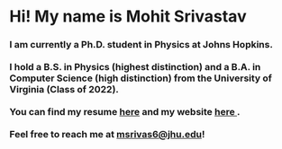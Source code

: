 <h1>
Hi! My name is Mohit Srivastav
</h1>
<h3>
  I am currently a Ph.D. student in Physics at Johns Hopkins. <br><br>
  I hold a B.S. in Physics (highest distinction) and a B.A. in Computer Science (high distinction) from the University of Virginia (Class of 2022). 
  <br><br>
  You can find my resume <a href= "https://raw.githubusercontent.com/Boxrof/Boxrof/main/Resume_Mohit_Srivastav.pdf"> here</a> and my website <a href="https://boxrof.github.io/"> here </a>.
  <br><br>
  Feel free to reach me at <a href="mailto:msrivas6@jhu.edu">msrivas6@jhu.edu</a>!
</h3>
